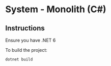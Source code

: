 # System - Monolith (C#)

## Instructions

Ensure you have .NET 6

To build the project:

```shell
dotnet build
```